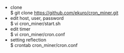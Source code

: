 - clone  
$ git clone https://github.com/ekuro/cron_miner.git
- edit host, user, password  
$ vi cron_miner/start.sh
- edit timer  
$ vi cron_miner/cron.conf
- setting reflection  
$ crontab cron_miner/cron.conf
